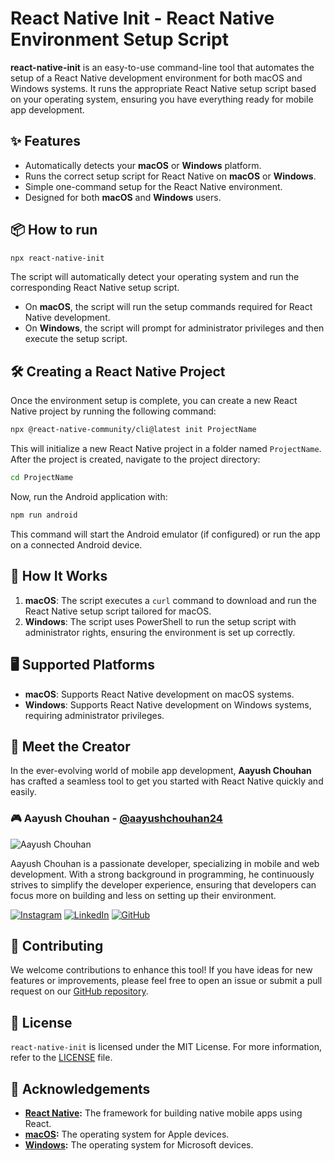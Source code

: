 # React Native Init - React Native Environment Setup Script


**react-native-init** is an easy-to-use command-line tool that automates the setup of a React Native development environment for both macOS and Windows systems. It runs the appropriate React Native setup script based on your operating system, ensuring you have everything ready for mobile app development.

## ✨ Features

- Automatically detects your **macOS** or **Windows** platform.
- Runs the correct setup script for React Native on **macOS** or **Windows**.
- Simple one-command setup for the React Native environment.
- Designed for both **macOS** and **Windows** users.


## 📦 How to run

```bash
npx react-native-init
```

The script will automatically detect your operating system and run the corresponding React Native setup script.

- On **macOS**, the script will run the setup commands required for React Native development.
- On **Windows**, the script will prompt for administrator privileges and then execute the setup script.


## 🛠️ Creating a React Native Project

Once the environment setup is complete, you can create a new React Native project by running the following command:

```bash
npx @react-native-community/cli@latest init ProjectName
```

This will initialize a new React Native project in a folder named `ProjectName`. After the project is created, navigate to the project directory:

```bash
cd ProjectName
```

Now, run the Android application with:

```bash
npm run android
```

This command will start the Android emulator (if configured) or run the app on a connected Android device.


## 📑 How It Works

1. **macOS**: The script executes a `curl` command to download and run the React Native setup script tailored for macOS.
2. **Windows**: The script uses PowerShell to run the setup script with administrator rights, ensuring the environment is set up correctly.

## 🖥️ Supported Platforms

- **macOS**: Supports React Native development on macOS systems.
- **Windows**: Supports React Native development on Windows systems, requiring administrator privileges.


## 🌟 Meet the Creator

In the ever-evolving world of mobile app development, **Aayush Chouhan** has crafted a seamless tool to get you started with React Native quickly and easily.

### 🎮 Aayush Chouhan - [@aayushchouhan24](https://github.com/aayushchouhan24)

![Aayush Chouhan](https://gravatar.com/userimage/226260988/f5429ad9b09c533449dab984eb05cdbf.jpeg?size=1024)

Aayush Chouhan is a passionate developer, specializing in mobile and web development. With a strong background in programming, he continuously strives to simplify the developer experience, ensuring that developers can focus more on building and less on setting up their environment.

[![Instagram](https://img.shields.io/badge/Instagram-%23E4405F.svg?style=for-the-badge&logo=Instagram&logoColor=white)](https://www.instagram.com/aayushchouhan_24/) [![LinkedIn](https://img.shields.io/badge/linkedin-%230077B5.svg?style=for-the-badge&logo=linkedin&logoColor=white)](https://www.linkedin.com/in/aayushchouhan24/) [![GitHub](https://img.shields.io/badge/github-%23121011.svg?style=for-the-badge&logo=github&logoColor=white)](https://github.com/aayushchouhan24)

## 🤝 Contributing

We welcome contributions to enhance this tool! If you have ideas for new features or improvements, please feel free to open an issue or submit a pull request on our [GitHub repository](https://github.com/aayushchouhan24/rn-setup).

## 📄 License

`react-native-init` is licensed under the MIT License. For more information, refer to the [LICENSE](LICENSE) file.

## 🙌 Acknowledgements

- **[React Native](https://reactnative.dev/):** The framework for building native mobile apps using React.
- **[macOS](https://www.apple.com/macos/):** The operating system for Apple devices.
- **[Windows](https://www.microsoft.com/windows/):** The operating system for Microsoft devices.
